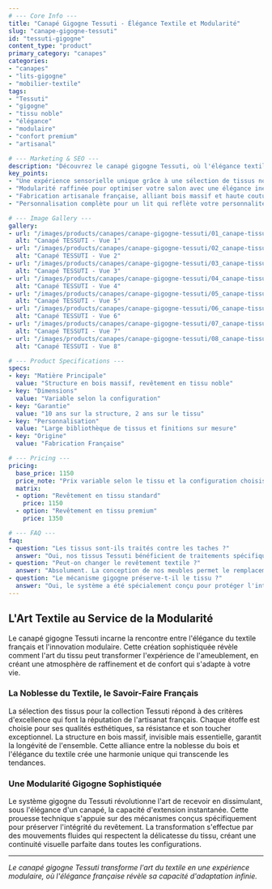 ```yaml
---
# --- Core Info ---
title: "Canapé Gigogne Tessuti - Élégance Textile et Modularité"
slug: "canape-gigogne-tessuti"
id: "tessuti-gigogne"
content_type: "product"
primary_category: "canapes"
categories:
- "canapes"
- "lits-gigogne"
- "mobilier-textile"
tags:
- "Tessuti"
- "gigogne"
- "tissu noble"
- "élégance"
- "modulaire"
- "confort premium"
- "artisanal"

# --- Marketing & SEO ---
description: "Découvrez le canapé gigogne Tessuti, où l'élégance textile française rencontre l'innovation modulaire. Une création sophistiquée en tissus nobles."
key_points:
- "Une expérience sensorielle unique grâce à une sélection de tissus nobles."
- "Modularité raffinée pour optimiser votre salon avec une élégance inégalée."
- "Fabrication artisanale française, alliant bois massif et haute couture textile."
- "Personnalisation complète pour un lit qui reflète votre personnalité."

# --- Image Gallery ---
gallery:
- url: "/images/products/canapes/canape-gigogne-tessuti/01_canape-tissu-tessuti.jpg"
  alt: "Canapé TESSUTI - Vue 1"
- url: "/images/products/canapes/canape-gigogne-tessuti/02_canape-tissu-tessuti.jpg"
  alt: "Canapé TESSUTI - Vue 2"
- url: "/images/products/canapes/canape-gigogne-tessuti/03_canape-tissu-tessuti.jpg"
  alt: "Canapé TESSUTI - Vue 3"
- url: "/images/products/canapes/canape-gigogne-tessuti/04_canape-tissu-tessuti.jpg"
  alt: "Canapé TESSUTI - Vue 4"
- url: "/images/products/canapes/canape-gigogne-tessuti/05_canape-tissu-tessuti.jpg"
  alt: "Canapé TESSUTI - Vue 5"
- url: "/images/products/canapes/canape-gigogne-tessuti/06_canape-tissu-tessuti.jpg"
  alt: "Canapé TESSUTI - Vue 6"
- url: "/images/products/canapes/canape-gigogne-tessuti/07_canape-tissu-tessuti.jpg"
  alt: "Canapé TESSUTI - Vue 7"
- url: "/images/products/canapes/canape-gigogne-tessuti/08_canape-tissu-tessuti.jpg"
  alt: "Canapé TESSUTI - Vue 8"

# --- Product Specifications ---
specs:
- key: "Matière Principale"
  value: "Structure en bois massif, revêtement en tissu noble"
- key: "Dimensions"
  value: "Variable selon la configuration"
- key: "Garantie"
  value: "10 ans sur la structure, 2 ans sur le tissu"
- key: "Personnalisation"
  value: "Large bibliothèque de tissus et finitions sur mesure"
- key: "Origine"
  value: "Fabrication Française"

# --- Pricing ---
pricing:
  base_price: 1150
  price_note: "Prix variable selon le tissu et la configuration choisis"
  matrix:
  - option: "Revêtement en tissu standard"
    price: 1150
  - option: "Revêtement en tissu premium"
    price: 1350

# --- FAQ ---
faq:
- question: "Les tissus sont-ils traités contre les taches ?"
  answer: "Oui, nos tissus Tessuti bénéficient de traitements spécifiques pour résister aux taches du quotidien tout en préservant leur toucher naturel et leur beauté."
- question: "Peut-on changer le revêtement textile ?"
  answer: "Absolument. La conception de nos meubles permet le remplacement du revêtement par nos artisans, offrant ainsi une seconde vie à votre canapé au fil des années."
- question: "Le mécanisme gigogne préserve-t-il le tissu ?"
  answer: "Oui, le système a été spécialement conçu pour protéger l'intégrité du revêtement textile. Les mouvements sont fluides et calculés pour éviter tout frottement ou tension qui pourrait endommager le tissu."
---
```


## L'Art Textile au Service de la Modularité

Le canapé gigogne Tessuti incarne la rencontre entre l'élégance du textile français et l'innovation modulaire. Cette création sophistiquée révèle comment l'art du tissu peut transformer l'expérience de l'ameublement, en créant une atmosphère de raffinement et de confort qui s'adapte à votre vie.

### La Noblesse du Textile, le Savoir-Faire Français

La sélection des tissus pour la collection Tessuti répond à des critères d'excellence qui font la réputation de l'artisanat français. Chaque étoffe est choisie pour ses qualités esthétiques, sa résistance et son toucher exceptionnel. La structure en bois massif, invisible mais essentielle, garantit la longévité de l'ensemble. Cette alliance entre la noblesse du bois et l'élégance du textile crée une harmonie unique qui transcende les tendances.

### Une Modularité Gigogne Sophistiquée

Le système gigogne du Tessuti révolutionne l'art de recevoir en dissimulant, sous l'élégance d'un canapé, la capacité d'extension instantanée. Cette prouesse technique s'appuie sur des mécanismes conçus spécifiquement pour préserver l'intégrité du revêtement. La transformation s'effectue par des mouvements fluides qui respectent la délicatesse du tissu, créant une continuité visuelle parfaite dans toutes les configurations.


---
_Le canapé gigogne Tessuti transforme l'art du textile en une expérience modulaire, où l'élégance française révèle sa capacité d'adaptation infinie._